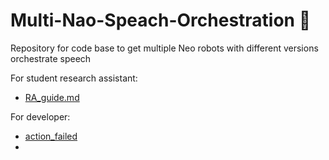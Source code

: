 # Multi-Nao-Speach-Orchestration 🤖️
Repository for code base to get multiple Neo robots with different versions orchestrate speech

For student research assistant: 
- [RA_guide.md](https://github.com/UvA-CW-Robo-research/Multi-Nao-Speech-Orchestration/blob/main/RA_guide.md)

For developer: 
- [action_failed](https://github.com/UvA-CW-Robo-research/Multi-Nao-Speech-Orchestration/blob/main/action_failed.md)
- []()
